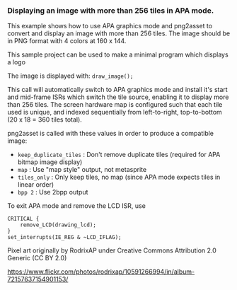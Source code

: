 
### Displaying an image with more than 256 tiles in APA mode.

This example shows how to use APA graphics mode and png2asset to convert and display an image with more than 256 tiles. The image should be in PNG format with 4 colors at 160 x 144.

This sample project can be used to make a minimal program which displays a logo

The image is displayed with:
`draw_image();`

This call will automatically switch to APA graphics mode and install it's start and mid-frame ISRs which switch the tile source, enabling it to display more than 256 tiles. The screen hardware map is configured such that each tile used is unique, and indexed sequentially from left-to-right, top-to-bottom (20 x 18 = 360 tiles total).

png2asset is called with these values in order to produce a compatible image:
- `keep_duplicate_tiles`   : Don't remove duplicate tiles (required for APA bitmap image display)
- `map`                    : Use "map style" output, not metasprite
- `tiles_only`             : Only keep tiles, no map (since APA mode expects tiles in linear order)
- `bpp 2`                  : Use 2bpp output

To exit APA mode and remove the LCD ISR, use 
```
CRITICAL {
    remove_LCD(drawing_lcd);
}
set_interrupts(IE_REG & ~LCD_IFLAG);
```

Pixel art originally by RodrixAP under Creative Commons Attribution 2.0 Generic (CC BY 2.0)

https://www.flickr.com/photos/rodrixap/10591266994/in/album-72157637154901153/

